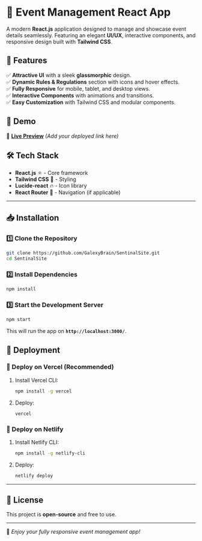 # 🚀 Event Management React App

A modern **React.js** application designed to manage and showcase event details seamlessly. Featuring an elegant **UI/UX**, interactive components, and responsive design built with **Tailwind CSS**.

## 📌 Features
✅ **Attractive UI** with a sleek **glassmorphic** design.  
✅ **Dynamic Rules & Regulations** section with icons and hover effects.  
✅ **Fully Responsive** for mobile, tablet, and desktop views.  
✅ **Interactive Components** with animations and transitions.  
✅ **Easy Customization** with Tailwind CSS and modular components.  

## 🎥 Demo
🔗 **[Live Preview](#)** *(Add your deployed link here)*

## 🛠 Tech Stack
- **React.js** ⚛️ - Core framework
- **Tailwind CSS** 🎨 - Styling
- **Lucide-react** 🔥 - Icon library
- **React Router** 🔄 - Navigation (if applicable)

---

## 📥 Installation

### 1️⃣ Clone the Repository
```sh
git clone https://github.com/GalexyBrain/SentinalSite.git
cd SentinalSite
```

### 2️⃣ Install Dependencies
```sh
npm install
```

### 3️⃣ Start the Development Server
```sh
npm start
```
This will run the app on **`http://localhost:3000/`**.


## 🚀 Deployment

### 📌 Deploy on Vercel (Recommended)
1. Install Vercel CLI:
   ```sh
   npm install -g vercel
   ```
2. Deploy:
   ```sh
   vercel
   ```

### 📌 Deploy on Netlify
1. Install Netlify CLI:
   ```sh
   npm install -g netlify-cli
   ```
2. Deploy:
   ```sh
   netlify deploy
   ```

---

## 📜 License
This project is **open-source** and free to use.

---

🚀 *Enjoy your fully responsive event management app!*  
